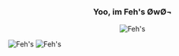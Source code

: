 
<h3 align="center">
   Yoo, im Feh's ØwØ¬
</h3>


<p align="center" style="position: relative;">
   <img src="https://github-readme-stats.vercel.app/api?username=Ahosall&show_icons=true&theme=onedark" alt="Feh's" />
</p>

<div>
  <img src="https://github-readme-stats.vercel.app/api/top-langs/?username=Ahosall&theme=onedark&layout=compact" alt="Feh's" />
  <img src="https://github-readme-stats.vercel.app/api/wakatime?username=Ahosall&theme=onedark" alt="Feh's" />
</div>
